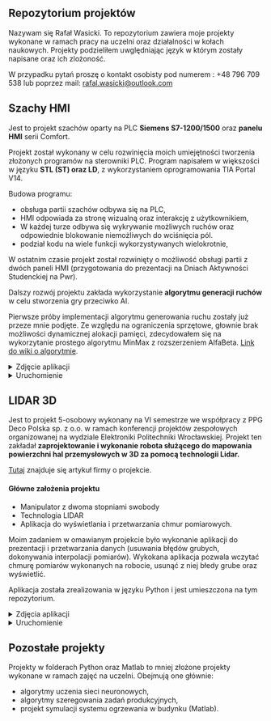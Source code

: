 ## Repozytorium projektów
Nazywam się Rafał Wasicki. To repozytorium zawiera moje projekty wykonane w ramach pracy na uczelni oraz działalności w kołach naukowych. 
Projekty podzieliłem uwględniając język w którym zostały napisane oraz ich zlożoność.

W przypadku pytań proszę o kontakt osobisty pod numerem :
 +48 796 709 538
lub poprzez mail:
rafal.wasicki@outlook.com
## Szachy HMI
Jest to projekt szachów oparty na PLC **Siemens S7-1200/1500** oraz **panelu HMI** serii Comfort. 

Projekt został wykonany w celu rozwinięcia moich umiejętności tworzenia złożonych programów na sterowniki PLC. 
Program napisałem w większości w języku **STL (ST) oraz LD**, z wykorzystaniem oprogramowania TIA Portal V14. 

Budowa programu:
* obsługa partii szachów odbywa się na PLC,
* HMI odpowiada za stronę wizualną oraz interakcję z użytkownikiem,
* W każdej turze odbywa się wykrywanie możliwych ruchów oraz odpowiednie blokowanie niemożliwych do wciśnięcia pól.
* podział kodu na wiele funkcji wykorzystywanych wielokrotnie,

 W ostatnim czasie projekt został rozwinięty o możliwość obsługi partii z dwóch paneli HMI (przygotowania do prezentacji na Dniach Aktywności Studenckiej na Pwr).
 

Dalszy rozwój projektu zakłada wykorzystanie **algorytmu generacji ruchów** w celu stworzenia gry przeciwko AI.

Pierwsze próby implementacji algorytmu generowania ruchu zostały już przeze mnie podjęte.
Ze względu na ograniczenia sprzętowe, głownie brak możliwości dynamicznej alokacji pamięci, zdecydowałem się na wykorzytanie prostego algorytmu MinMax z rozszerzeniem AlfaBeta. [Link do wiki o algorytmie](https://en.wikipedia.org/wiki/Alpha%E2%80%93beta_pruning).

<details>
  <summary>Zdjęcie aplikacji </summary>
  
![Ekran HMI](/Szachy/szachy.png)
  
</details>
<details>
  <summary>Uruchomienie </summary>
  
W celu uruchomienia aplikacji należy otworzyć projekt w oprogramowaniu TIA Portal V14. Aplikacja działa poprawnie przy wykorzystaniu symulatora HMI oraz PLC jak i na rzeczywistych urządzeniach.
  
</details>

## LIDAR 3D
Jest to projekt 5-osobowy wykonany na VI semestrze we współpracy z PPG Deco Polska sp. z o.o. w ramach konferencji projektów zespołowych organizowanej na wydziale Elektroniki Politechniki Wrocławskiej. Projekt ten zakładał **zaprojektowanie i wykonanie robota służącego do mapowania powierzchni hal przemysłowych w 3D za pomocą technologii Lidar.**

[Tutaj](https://www.ppgpeople.com/community/our-facility-in-poland-supports-student-innovators?fbclid=IwAR2wWcaHOsauNnq-leqSy5yHrmsL0AX6KWDFkoyE4jbAhU6uEK2qMxrP0ig) znajduje się artykuł firmy o projekcie.
#### Główne założenia projektu
* Manipulator z dwoma stopniami swobody
* Technologia LIDAR
* Aplikacja do wyświetlania i przetwarzania chmur pomiarowych. 

Moim zadaniem w omawianym projekcie było wykonanie aplikacji do prezentacji i przetwarzania danych (usuwania błędów grubych, dokonywania interpolacji pomiarów).
Wykokana aplikacja pozwala wczytać chmurę pomiarów wykonanych na robocie, usunąć z niej błedy grube oraz wyświetlić.

Aplikacja została zrealizowania w języku Python i jest umieszczona na tym repozytorium. 
<details>
  <summary>Zdjęcia aplikacji </summary>
  
![Wyswietlona chmura punktów w aplikacji](/LIDAR3D/chmura.png)
  
![Interfejs aplikacji](/LIDAR3D/interfejs.png)


  
</details>
<details>
  <summary>Uruchomienie </summary>
Z uwagi na duży rozmiar plików przykładowe chmury pomiarów zostały ograniczone do przykładów 'Sala 322' oraz 'Pokój koła'.
 
 Ponadto, z tego samego powodu postanowiono nie udostępniać plików bibliotek wykorzystanych w projekcie. W przypadku chęci uruchomienia aplikacji proszę o kontakt.


  
</details>

## Pozostałe projekty 
Projekty w folderach Python oraz Matlab to mniej złożone projekty wykonane w ramach zajęć na uczelni. Obejmują one głównie:
* algorytmy uczenia sieci neuronowych,
* algorytmy szeregowania zadań produkcyjnych,
* projekt symulacji systemu ogrzewania w budynku (Matlab).
